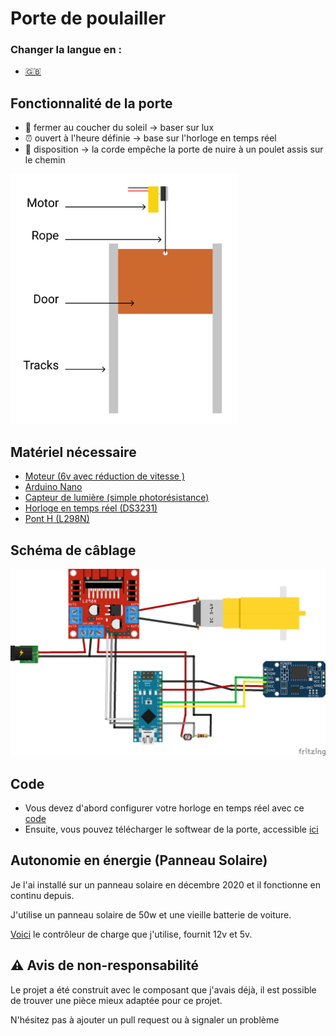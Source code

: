 # Porte de poulailler

### Changer la langue en :

  * <a href='https://github.com/Qypol342/chicken-coop-door/blob/master/README.md'> 🇬🇧 <a/>


 
## Fonctionnalité de la porte
 * 🌅 fermer au coucher du soleil -> baser sur lux
 * ⏰ ouvert à l'heure définie -> base sur l'horloge en temps réel
 * 🚪 disposition -> la corde empêche la porte de nuire à un poulet assis sur le chemin
 
 <img src="https://raw.githubusercontent.com/Qypol342/chicken-coop-door/master/coop_door_schema.png" alt="coop_door_schema" height="400">

## Matériel nécessaire
 * <a href='https://fr.banggood.com/DC-3V-6V-DC-1-120-Gear-Motor-TT-Motor-for-Smart-Car-Robot-DIY-p-1260117. html?rmmds=detail-left-hotproducts&cur_warehouse=CN'>Moteur (6v avec réduction de vitesse )<a/>
 * <a href='https://www.banggood.com/fr/Geekcreit-ATmega328P-Nano-V3-Module-Improved-Version-With-USB-Cable-Development-Board-Geekcreit-for-Arduino-products- that-work-with-official-Arduino-boards-p-933647.html?cur_warehouse=CN&rmmds=search'>Arduino Nano<a/>
 * <a href='https://www.banggood.com/fr/50PCS-5MM-GL5516-Light-Dependent-Resistor-Photoresistor-LDR-p-1464084.html?cur_warehouse=CN&rmmds=search'>Capteur de lumière (simple photorésistance)</a>
 * <a href='https://www.banggood.com/fr/DS3231-AT24C32-IIC-Precision-RTC-Real-Time-Clock-Memory-Module-p-1547989.html?cur_warehouse=CN&rmmds=search' >Horloge en temps réel (DS3231)</a>
 * <a href='https://www.banggood.com/fr/Wholesale-L298N-Dual-H-Bridge-Stepper-Motor-Driver-Board-p-42826.html?cur_warehouse=CN&rmmds=search'>Pont H (L298N)</a>

## Schéma de câblage

 <img src="https://raw.githubusercontent.com/Qypol342/chicken-coop-door/master/wiring%20diagram.png" alt="diagramme de câblage" width="800">

 
## Code
  * Vous devez d'abord configurer votre horloge en temps réel avec ce <a href='https://github.com/Qypol342/chicken-coop-door/blob/master/setclock.ino'>code</a>
  * Ensuite, vous pouvez télécharger le softwear de la porte, accessible <a href='https://github.com/Qypol342/chicken-coop-door/blob/master/coop_door_code.ino'>ici</a>
 

 
## Autonomie en énergie (Panneau Solaire)
  Je l'ai installé sur un panneau solaire en décembre 2020 et il fonctionne en continu depuis.
 
  J'utilise un panneau solaire de 50w et une vieille batterie de voiture.
 
  <a href='https://www.banggood.com/fr/10-or-20-or-30A-12-or-24V-LCD-Dual-USB-Solar-Panel-Battery-Regulator-Charge-Controller -p-1766616.html?cur_warehouse=ES&ID=554059&rmmds=search'>Voici</a> le contrôleur de charge que j'utilise, fournit 12v et 5v.

 
 
## ⚠️ Avis de non-responsabilité
 
 Le projet a été construit avec le composant que j'avais déjà, il est possible de trouver une pièce mieux adaptée pour ce projet.
 
 N'hésitez pas à ajouter un pull request ou à signaler un problème

